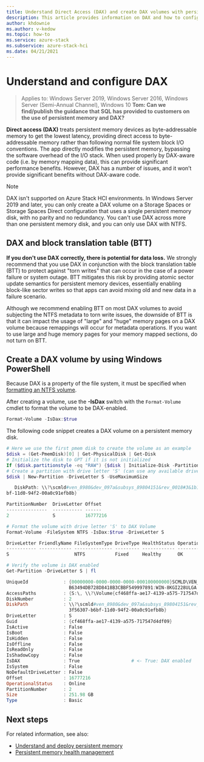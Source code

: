 ```yaml
---
title: Understand Direct Access (DAX) and create DAX volumes with persistent memory devices
description: This article provides information on DAX and how to configure it with persistent memory modules.
author: khdownie
ms.author: v-kedow
ms.topic: how-to
ms.service: azure-stack
ms.subservice: azure-stack-hci
ms.date: 04/21/2021
---
```


# Understand and configure DAX

> Applies to: Windows Server 2019, Windows Server 2016, Windows Server (Semi-Annual Channel), Windows 10 **Tom: Can we find/publish the guidance that SQL has provided to customers on the use of persistent memory and DAX?**

**Direct access (DAX)** treats persistent memory devices as byte-addressable memory to get the lowest latency, providing direct access to byte-addressable memory rather than following normal file system block I/O conventions. The app directly modifies the persistent memory, bypassing the software overhead of the I/O stack. When used properly by DAX-aware code (i.e. by memory mapping data), this can provide significant performance benefits. However, DAX has a number of issues, and it won’t provide significant benefits without DAX-aware code.

> [!NOTE]
> DAX isn't supported on Azure Stack HCI environments. In Windows Server 2019 and later, you can only create a DAX volume on a Storage Spaces or Storage Spaces Direct configuration that uses a single persistent memory disk, with no parity and no redundancy. You can't use DAX across more than one persistent memory disk, and you can only use DAX with NTFS.

## DAX and block translation table (BTT)

**If you don't use DAX correctly, there is potential for data loss.** We strongly recommend that you use DAX in conjunction with the block translation table (BTT) to protect against "torn writes" that can occur in the case of a power failure or system outage. BTT mitigates this risk by providing atomic sector update semantics for persistent memory devices, essentially enabling block-like sector writes so that apps can avoid mixing old and new data in a failure scenario.

Although we recommend enabling BTT on most DAX volumes to avoid subjecting the NTFS metadata to torn write issues, the downside of BTT is that it can impact the usage of "large" and "huge" memory pages on a DAX volume because remappings will occur for metadata operations. If you want to use large and huge memory pages for your memory mapped sections, do not turn on BTT.

## Create a DAX volume by using Windows PowerShell

Because DAX is a property of the file system, it must be specified when [formatting an NTFS volume](/powershell/module/storage/Format-Volume?view=windowsserver2019-ps&viewFallbackFrom=win10-ps).

After creating a volume, use the **-IsDax** switch with the `Format-Volume` cmdlet to format the volume to be DAX-enabled.

```PowerShell
Format-Volume -IsDax:$true
```

The following code snippet creates a DAX volume on a persistent memory disk.

```PowerShell
# Here we use the first pmem disk to create the volume as an example
$disk = (Get-PmemDisk)[0] | Get-PhysicalDisk | Get-Disk
# Initialize the disk to GPT if it is not initialized
If ($disk.partitionstyle -eq "RAW") {$disk | Initialize-Disk -PartitionStyle GPT}
# Create a partition with drive letter 'S' (can use any available drive letter)
$disk | New-Partition -DriveLetter S -UseMaximumSize

   DiskPath: \\?\scmld#ven_8980&dev_097a&subsys_89804151&rev_0018#3&1b1819f6&0&03018089fb63494db728d8418b3cbbf549997891#{53f56307-b6
bf-11d0-94f2-00a0c91efb8b}

PartitionNumber  DriveLetter Offset                                               Size Type
---------------  ----------- ------                                               ---- ----
2                S           16777216                                        251.98 GB Basic

# Format the volume with drive letter 'S' to DAX Volume
Format-Volume -FileSystem NTFS -IsDax:$true -DriveLetter S

DriveLetter FriendlyName FileSystemType DriveType HealthStatus OperationalStatus SizeRemaining      Size
----------- ------------ -------------- --------- ------------ ----------------- -------------      ----
S                        NTFS           Fixed     Healthy      OK                    251.91 GB 251.98 GB

# Verify the volume is DAX enabled
Get-Partition -DriveLetter S | fl

UniqueId             : {00000000-0000-0000-0000-000100000000}SCMLD\VEN_8980&DEV_097A&SUBSYS_89804151&REV_0018\3&1B1819F6&0&03018089F
                       B63494DB728D8418B3CBBF549997891:WIN-8KGI228ULGA
AccessPaths          : {S:\, \\?\Volume{cf468ffa-ae17-4139-a575-717547d4df09}\}
DiskNumber           : 2
DiskPath             : \\?\scmld#ven_8980&dev_097a&subsys_89804151&rev_0018#3&1b1819f6&0&03018089fb63494db728d8418b3cbbf549997891#{5
                       3f56307-b6bf-11d0-94f2-00a0c91efb8b}
DriveLetter          : S
Guid                 : {cf468ffa-ae17-4139-a575-717547d4df09}
IsActive             : False
IsBoot               : False
IsHidden             : False
IsOffline            : False
IsReadOnly           : False
IsShadowCopy         : False
IsDAX                : True                   # <- True: DAX enabled
IsSystem             : False
NoDefaultDriveLetter : False
Offset               : 16777216
OperationalStatus    : Online
PartitionNumber      : 2
Size                 : 251.98 GB
Type                 : Basic
```

## Next steps

For related information, see also:

- [Understand and deploy persistent memory](deploy-pmem.md)
- [Persistent memory health management](pmem-health.md)
